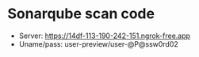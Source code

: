# Sonarqube scan code
  - Server: https://14df-113-190-242-151.ngrok-free.app
  - Uname/pass: user-preview/user-@P@ssw0rd02
